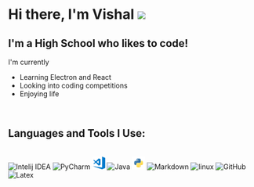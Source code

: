 # Hi there, I'm Vishal <img src="https://raw.githubusercontent.com/MartinHeinz/MartinHeinz/master/wave.gif" width="30px">

## I'm a High School who likes to code!
I'm currently
- Learning Electron and React
- Looking into coding competitions
- Enjoying life

<br>

## Languages and Tools I Use:
<br>
<img align="left-center" alt="Intelij IDEA" width="26px" height="26px" src="https://external-content.duckduckgo.com/iu/?u=https%3A%2F%2Fupload.wikimedia.org%2Fwikipedia%2Fcommons%2Fthumb%2Fd%2Fd5%2FIntelliJ_IDEA_Logo.svg%2F1200px-IntelliJ_IDEA_Logo.svg.png&f=1&nofb=1" /> 
<img align="left-center" alt="PyCharm" width="26px" height="26px" src="https://upload.wikimedia.org/wikipedia/commons/thumb/a/a1/PyCharm_Logo.svg/1024px-PyCharm_Logo.svg.png" /> 
<img align="left-center" alt="VS Code" width="26px" height="26px" src="https://raw.githubusercontent.com/github/explore/80688e429a7d4ef2fca1e82350fe8e3517d3494d/topics/visual-studio-code/visual-studio-code.png" /> 
<img align="left-center" alt="Java" width="26px" height="26px" src="https://img.icons8.com/color/240/000000/java-coffee-cup-logo.png" />
<img align="left-center" alt="Python" width="26px" height="26px" src="https://raw.githubusercontent.com/github/explore/80688e429a7d4ef2fca1e82350fe8e3517d3494d/topics/python/python.png" /> 
<img align="left-center" alt="Markdown" width="26px" height="26px" src="https://img.icons8.com/ios-filled/100/000000/markdown.png" />
<img align="left-center" alt="linux" width="26px" height="26px" src="https://img.icons8.com/color/96/000000/linux.png" />
<img align="left-center" alt="GitHub" width="26px" height="26px" src="https://external-content.duckduckgo.com/iu/?u=https%3A%2F%2Fupload.wikimedia.org%2Fwikipedia%2Fcommons%2Fthumb%2F9%2F91%2FOcticons-mark-github.svg%2F1200px-Octicons-mark-github.svg.png&f=1&nofb=1" /> 
<img align="left-center" alt="Latex" width="26px" src="https://external-content.duckduckgo.com/iu/?u=https%3A%2F%2Fupload.wikimedia.org%2Fwikipedia%2Fcommons%2Fthumb%2F9%2F92%2FLaTeX_logo.svg%2F1200px-LaTeX_logo.svg.png&f=1&nofb=1" />